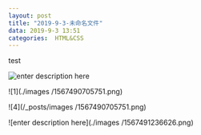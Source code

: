 ```yaml
---
layout: post
title: "2019-9-3-未命名文件"
data: 2019-9-3 13:51
categories:  HTML&CSS
---
```



test

![enter description here](https://www.github.com/LonlyPan/blog_images/raw/master/post/1567489948643.png)


![1](./images /1567490705751.png)

![4](/_posts/images /1567490705751.png)


![enter description here](./images /1567491236626.png)